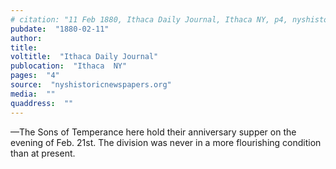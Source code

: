 ```yaml
---
# citation: "11 Feb 1880, Ithaca Daily Journal, Ithaca NY, p4, nyshistoricnewspapers.org."
pubdate:  "1880-02-11"
author: 
title: 
voltitle:  "Ithaca Daily Journal"
publocation:  "Ithaca  NY"
pages:  "4"
source:  "nyshistoricnewspapers.org"
media:  ""
quaddress:  ""
---
```

—The Sons of Temperance here hold their anniversary supper on the evening of Feb. 21st. The division was never in a more flourishing condition than at present.

